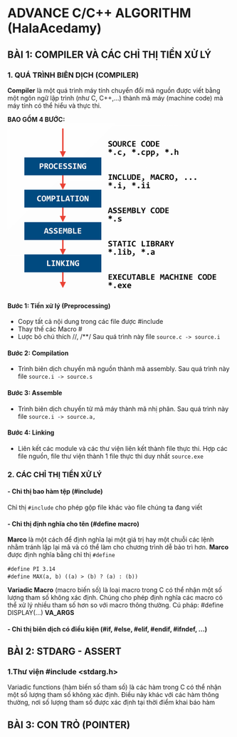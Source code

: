 # ADVANCE C/C++ ALGORITHM (HalaAcedamy)

## BÀI 1: COMPILER VÀ CÁC CHỈ THỊ TIỀN XỬ LÝ

### 1. QUÁ TRÌNH BIÊN DỊCH (COMPILER)

**Compiler** là một quá trình máy tính chuyển đổi mã nguồn được viết bằng một ngôn ngữ lập trình (như C, C++,...) thành mã máy (machine code) mà máy tính có thể hiểu và thực thi.

**BAO GỒM 4 BƯỚC:**
![anh1](compiler.png)
#### Bước 1: Tiền xử lý (Preprocessing)
+ Copy tất cả nội dung trong các file được #include
+ Thay thế các Macro # 
+ Lược bỏ chú thích  //, /**/
Sau quá trình này file `source.c -> source.i`
#### Bước 2: Compilation
+ Trình biên dịch chuyển mã nguồn thành mã assembly.
Sau quá trình này file `source.i -> source.s`
#### Bước 3: Assemble
+ Trình biên dịch chuyển từ mã máy thành mã nhị phân.
Sau quá trình này file `source.i -> source.a,`
#### Bước 4: Linking
+ Liên kết các module và các thư viện liên kết thành file thực thi.
Hợp các file nguồn, file thư viện thành 1 file thực thi duy nhất `source.exe`


### 2. CÁC CHỈ THỊ TIỀN XỬ LÝ

#### - Chỉ thị bao hàm tệp (#include)
Chỉ thị `#include` cho phép gộp file khác vào file chúng ta đang viết
#### - Chỉ thị định nghĩa cho tên (#define macro)  

**Marco** là một cách để định nghĩa lại một giá trị hay một chuỗi các lệnh nhằm tránh lặp lại mã và có thể làm cho chương trình dễ bảo trì hơn. 
**Marco** được định nghĩa bằng chỉ thị `#define` 

`#define PI 3.14`   
`#define MAX(a, b) ((a) > (b) ? (a) : (b))`     

**Variadic Macro** (macro biến số) là loại macro trong C có thể nhận một số lượng tham số không xác định. Chúng cho phép định nghĩa các macro có thể xử lý nhiều tham số hơn so với macro thông thường.
Cú pháp: 
#define DISPLAY(...)   ____VA_ARGS____


#### - Chỉ thị biên dịch có điều kiện (#if, #else, #elif, #endif, #ifndef, ...)


## BÀI 2: STDARG - ASSERT
### 1.Thư viện #include <stdarg.h> 
Variadic functions (hàm biến số tham số) là các hàm trong C có thể nhận một số lượng tham số không xác định. Điều này khác với các hàm thông thường, nơi số lượng tham số được xác định tại thời điểm khai báo hàm


## BÀI 3: CON TRỎ (POINTER)

